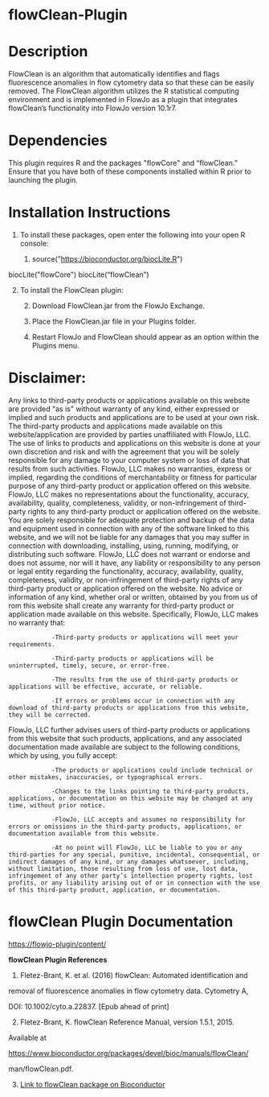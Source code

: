 # **flowClean-Plugin**

# **Description**

FlowClean is an algorithm that automatically identifies and flags fluorescence anomalies in flow cytometry data so that these can be easily removed. The FlowClean algorithm utilizes the R statistical computing environment and is implemented in FlowJo as a plugin that integrates flowClean’s functionality into FlowJo version 10.1r7.

# **Dependencies**

This plugin requires R and the packages "flowCore" and “flowClean.” Ensure that you have both of these components installed within R prior to launching the plugin.

# **Installation Instructions**

1. To install these packages, open enter the following into your open R console: 

    1. source("https://bioconductor.org/biocLite.R")

biocLite("flowCore") biocLite(“flowClean”)

2. To install the FlowClean plugin:

    2. Download FlowClean.jar from the FlowJo Exchange.

    3. Place the FlowClean.jar file in your Plugins folder.

    4. Restart FlowJo and FlowClean should appear as an option within the Plugins menu.

# **Disclaimer:**

Any links to third-party products or applications available on this website are provided "as is" without warranty of any kind, either expressed or implied and such products and applications are to be used at your own risk.  The third-party products and applications made available on this website/application are provided by parties unaffiliated with FlowJo, LLC.  The use of links to products and applications on this website is done at your own discretion and risk and with the agreement that you will be solely responsible for any damage to your computer system or loss of data that results from such activities.  FlowJo, LLC makes no warranties, express or implied, regarding the conditions of merchantability or fitness for particular purpose of any third-party product or application offered on this website.  FlowJo, LLC makes no representations about the functionality, accuracy, availability, quality, completeness, validity, or non-infringement of third-party rights to any third-party product or application offered on the website.  You are solely responsible for adequate protection and backup of the data and equipment used in connection with any of the software linked to this website, and we will not be liable for any damages that you may suffer in connection with downloading, installing, using, running, modifying, or distributing such software.  FlowJo, LLC does not warrant or endorse and does not assume, nor will it have, any liability or responsibility to any person or legal entity regarding the functionality, accuracy, availability, quality, completeness, validity, or non-infringement of third-party rights of any third-party product or application offered on the website. No advice or information of any kind, whether oral or written, obtained by you from us of rom this website shall create any warranty for third-party product or application made available on this website.  Specifically, FlowJo, LLC makes no warranty that:

            	-Third-party products or applications will meet your requirements.

            	-Third-party products or applications will be uninterrupted, timely, secure, or error-free.

            	-The results from the use of third-party products or applications will be effective, accurate, or reliable.

            	-If errors or problems occur in connection with any download of third-party products or applications from this website, they will be corrected.

FlowJo, LLC further advises users of third-party products or applications from this website that such products, applications, and any associated documentation made available are subject to the following conditions, which by using, you fully accept:

            	-The products or applications could include technical or other mistakes, inaccuracies, or typographical errors.

            	-Changes to the links pointing to third-party products, applications, or documentation on this website may be changed at any time, without prior notice.

            	-FlowJo, LLC accepts and assumes no responsibility for errors or omissions in the third-party products, applications, or documentation available from this website.

            	-At no point will FlowJo, LLC be liable to you or any third-parties for any special, punitive, incidental, consequential, or indirect damages of any kind, or any damages whatsoever, including, without limitation, those resulting from loss of use, lost data, infringement of any other party’s intellection property rights, lost profits, or any liability arising out of or in connection with the use of this third-party product, application, or documentation.

# **flowClean Plugin Documentation**

[https://flowjo-plugin/content/](https://flowjo-plugin/content/)

**flowClean Plugin References**

1. Fletez-Brant, K. et al. (2016) flowClean: Automated identification and

removal of fluorescence anomalies in flow cytometry data. Cytometry A,

DOI:  10.1002/cyto.a.22837. [Epub ahead of print]

2. Fletez-Brant, K. flowClean Reference Manual, version 1.5.1, 2015.

Available at

https://www.bioconductor.org/packages/devel/bioc/manuals/flowClean/

man/flowClean.pdf.

3. [Link to flowClean package on Bioconductor](https://www.bioconductor.org/packages/flowClean/)

